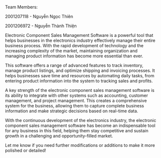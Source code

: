 Team Members:

2001207118 - Nguyễn Ngọc Thiên

2001206972 - Nguyễn Thành Thiện

Electronic Component Sales Management Software is a powerful tool that helps businesses in the electronics industry effectively manage their entire business process. With the rapid development of technology and the increasing complexity of the market, maintaining organization and managing product information has become more essential than ever.

This software offers a range of advanced features to track inventory, manage product listings, and optimize shipping and invoicing processes. It helps businesses save time and resources by automating daily tasks, from entering product information into the system to tracking sales and profits.

A key strength of the electronic component sales management software is its ability to integrate with other systems such as accounting, customer management, and project management. This creates a comprehensive system for the business, allowing them to capture complete business information and make strategic decisions based on real-time data.

With the continuous development of the electronics industry, the electronic component sales management software has become an indispensable tool for any business in this field, helping them stay competitive and sustain growth in a challenging and opportunity-filled market.

Let me know if you need further modifications or additions to make it more polished or detailed!
